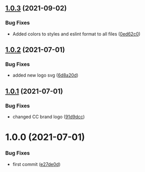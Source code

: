 ## [1.0.3](https://github.com/cybercom-finland/iz-design-system/compare/v1.0.2...v1.0.3) (2021-09-02)


### Bug Fixes

* Added colors to styles and eslint format to all files ([0ed62c0](https://github.com/cybercom-finland/iz-design-system/commit/0ed62c0009404d56a43f200c3443658ddbd9f462))

## [1.0.2](https://github.com/cybercom-finland/iz-design-system/compare/v1.0.1...v1.0.2) (2021-07-01)


### Bug Fixes

* added new logo svg ([6d8a20d](https://github.com/cybercom-finland/iz-design-system/commit/6d8a20de21094c31185032c381bdcd46604ad8ab))

## [1.0.1](https://github.com/cybercom-finland/iz-design-system/compare/v1.0.0...v1.0.1) (2021-07-01)


### Bug Fixes

* changed CC brand  logo ([91d9dcc](https://github.com/cybercom-finland/iz-design-system/commit/91d9dcceb81a841729420f41765ca22a932a5858))

# 1.0.0 (2021-07-01)


### Bug Fixes

* first commit ([e27de0d](https://github.com/cybercom-finland/iz-design-system/commit/e27de0d068737854a281c5dc25b260cd32c4b2d4))
